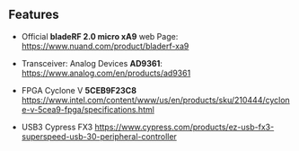 ## Features

* Official **bladeRF 2.0 micro xA9** web Page: https://www.nuand.com/product/bladerf-xa9

* Transceiver: Analog Devices **AD9361**: https://www.analog.com/en/products/ad9361

* FPGA Cyclone V **5CEB9F23C8** https://www.intel.com/content/www/us/en/products/sku/210444/cyclone-v-5cea9-fpga/specifications.html

* USB3 Cypress FX3 https://www.cypress.com/products/ez-usb-fx3-superspeed-usb-30-peripheral-controller
